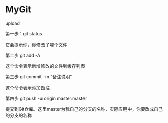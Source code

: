 # MyGit
upload


第一步：git status            

它会提示你，你修改了哪个文件

第二步 git add -A          

这个命令表示新增修改的文件到缓存列表

第三步 git commit -m "备注说明"

这个命令表示添加备注

第四步 git push -u origin master:master 

提交到Git仓库。这里master为我自己的分支的名称，实际应用中，你要改成自己的分支的名称
